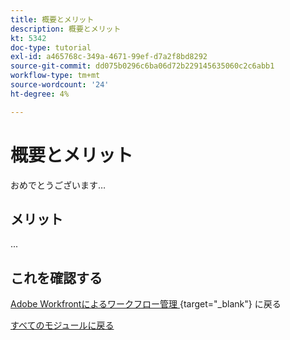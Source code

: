 ```yaml
---
title: 概要とメリット
description: 概要とメリット
kt: 5342
doc-type: tutorial
exl-id: a465768c-349a-4671-99ef-d7a2f8bd8292
source-git-commit: dd075b0296c6ba06d72b229145635060c2c6abb1
workflow-type: tm+mt
source-wordcount: '24'
ht-degree: 4%

---
```


# 概要とメリット

おめでとうございます…

## メリット

...

## これを確認する

[Adobe Workfrontによるワークフロー管理 ](./workfront.md){target="_blank"} に戻る

[すべてのモジュールに戻る](../../../overview.md)
